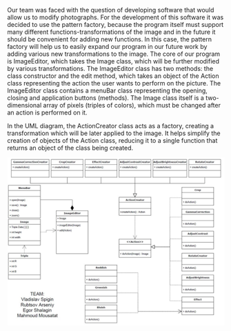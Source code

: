 Our team was faced with the question of developing software that would allow us to modify photographs. For the development of this software it was decided to use the pattern factory, because the program itself must support many different functions-transformations of the image and in the future it should be convenient for adding new functions. In this case, the pattern factory will help us to easily expand our program in our future work by adding various new transformations to the image. The core of our program is ImageEditor, which takes the Image class, which will be further modified by various transformations. The ImageEditor class has two methods: the class constructor and the edit method, which takes an object of the Action class representing the action the user wants to perform on the picture. The ImageEditor class contains a menuBar class representing the opening, closing and application buttons (methods).  The Image class itself is a two-dimensional array of pixels (triples of colors), which must be changed after an action is performed on it.

In the UML diagram, the ActionCreator class acts as a factory, creating a transformation which will be later applied to the image. It helps simplify the creation of objects of the Action class, reducing it to a single function that returns an object of the class being created.

![uml](uml.JPG)